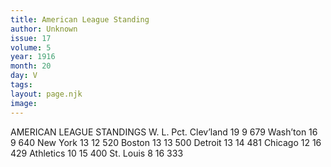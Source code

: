 ```yaml
---
title: American League Standing
author: Unknown
issue: 17
volume: 5
year: 1916
month: 20
day: V
tags:
layout: page.njk
image:
---
```

AMERICAN LEAGUE STANDINGS			                              W. L. Pct.   Clev’land		19  9 679   Wash’ton		16  9 640   New York		13 12 520   Boston		13 13 500   Detroit		13 14 481   Chicago		12 16 429   Athletics		10 15 400   St. Louis		 8 16 333   


